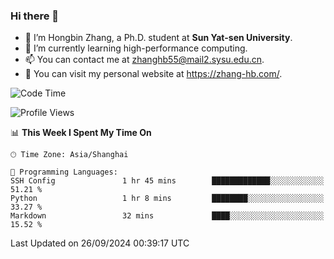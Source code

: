 ### Hi there 👋

- 🔭 I’m Hongbin Zhang, a Ph.D. student at **Sun Yat-sen University**.
- 🌱 I’m currently learning high-performance computing.
- 📫 You can contact me at zhanghb55@mail2.sysu.edu.cn.
- 👀 You can visit my personal website at https://zhang-hb.com/.

<!--START_SECTION:waka-->
![Code Time](http://img.shields.io/badge/Code%20Time-347%20hrs%2037%20mins-blue)

![Profile Views](http://img.shields.io/badge/Profile%20Views-3-blue)

📊 **This Week I Spent My Time On** 

```text
🕑︎ Time Zone: Asia/Shanghai

💬 Programming Languages: 
SSH Config               1 hr 45 mins        █████████████░░░░░░░░░░░░   51.21 % 
Python                   1 hr 8 mins         ████████░░░░░░░░░░░░░░░░░   33.27 % 
Markdown                 32 mins             ████░░░░░░░░░░░░░░░░░░░░░   15.52 % 
```


 Last Updated on 26/09/2024 00:39:17 UTC
<!--END_SECTION:waka-->
